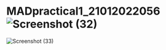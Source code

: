 # MADpractical1_21012022056![Screenshot (32)](https://user-images.githubusercontent.com/110801459/183340766-4f068e04-1ee2-4b2e-b73e-25900bb9593f.png)
![Screenshot (33)](https://user-images.githubusercontent.com/110801459/183343708-810e38b1-ee70-4430-9175-94b3897ed56b.png)
